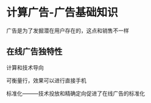 # 计算广告-广告基础知识

广告是为了发掘潜在用户存在的，这点和销售不一样



## 在线广告独特性

计算和技术导向

可衡量行，效果可以进行直接手机

标准化———技术投放和精确定向促进了在线广告的标准化

